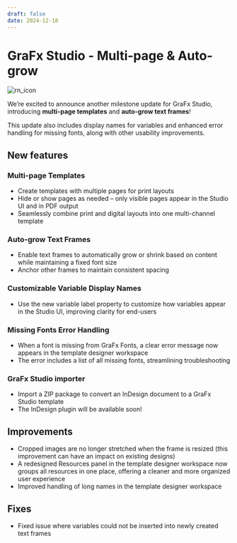 ```yaml
---
draft: false
date: 2024-12-18
---
```


# GraFx Studio - Multi-page & Auto-grow

![rn_icon](/assets/icon-GraFx-Studio.svg)

We’re excited to announce another milestone update for GraFx Studio, introducing **multi-page templates** and **auto-grow text frames**!  

This update also includes display names for variables and enhanced error handling for missing fonts, along with other usability improvements.  

<!-- more -->

## New features

### Multi-page Templates
- Create templates with multiple pages for print layouts
- Hide or show pages as needed – only visible pages appear in the Studio UI and in PDF output
- Seamlessly combine print and digital layouts into one multi-channel template

### Auto-grow Text Frames
- Enable text frames to automatically grow or shrink based on content while maintaining a fixed font size
- Anchor other frames to maintain consistent spacing

### Customizable Variable Display Names
- Use the new variable label property to customize how variables appear in the Studio UI, improving clarity for end-users

### Missing Fonts Error Handling
- When a font is missing from GraFx Fonts, a clear error message now appears in the template designer workspace
- The error includes a list of all missing fonts, streamlining troubleshooting

### GraFx Studio importer
- Import a ZIP package to convert an InDesign document to a GraFx Studio template
- The InDesign plugin will be available soon!

## Improvements

- Cropped images are no longer stretched when the frame is resized (this improvement can have an impact on existing designs)
- A redesigned Resources panel in the template designer workspace now groups all resources in one place, offering a cleaner and more organized user experience
- Improved handling of long names in the template designer workspace

## Fixes

- Fixed issue where variables could not be inserted into newly created text frames
